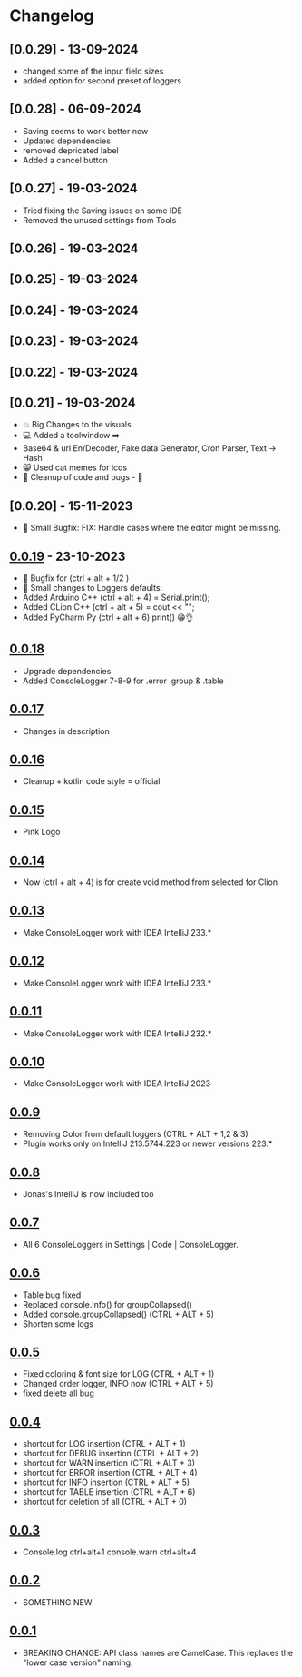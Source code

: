 # Changelog

## [0.0.29] - 13-09-2024
- changed some of the input field sizes
- added option for second preset of loggers

## [0.0.28] - 06-09-2024
- Saving seems to work better now
- Updated dependencies
- removed depricated label
- Added a cancel button

## [0.0.27] - 19-03-2024
- Tried fixing the Saving issues on some IDE
- Removed the unused settings from Tools

## [0.0.26] - 19-03-2024

## [0.0.25] - 19-03-2024

## [0.0.24] - 19-03-2024

## [0.0.23] - 19-03-2024

## [0.0.22] - 19-03-2024

## [0.0.21] - 19-03-2024
- 💥 Big Changes to the visuals
- 💻 Added a toolwindow ➡️ 
- Base64 & url En/Decoder, Fake data Generator, Cron Parser, Text -> Hash
- 😸 Used cat memes for icos
- 🧼 Cleanup of code and bugs - 🐛

## [0.0.20] - 15-11-2023
- 🐛 Small Bugfix: FIX: Handle cases where the editor might be missing. 

## [0.0.19] - 23-10-2023

- 🐛 Bugfix for (ctrl + alt + 1/2 ) 
- 🤏 Small changes to Loggers defaults:
- Added Arduino C++ (ctrl + alt + 4) = Serial.print(); 
- Added CLion   C++ (ctrl + alt + 5) = cout << ""; 
- Added PyCharm Py  (ctrl + alt + 6) print() 😁👌

## [0.0.18]

- Upgrade dependencies
- Added ConsoleLogger 7-8-9 for .error .group & .table

## [0.0.17]

- Changes in description

## [0.0.16]

- Cleanup + kotlin code style = official

## [0.0.15]

- Pink Logo

## [0.0.14]

- Now (ctrl + alt + 4) is for create void method from selected for Clion

## [0.0.13]

- Make ConsoleLogger work with IDEA IntelliJ 233.*

## [0.0.12]

- Make ConsoleLogger work with IDEA IntelliJ 233.*

## [0.0.11]

- Make ConsoleLogger work with IDEA IntelliJ 232.*

## [0.0.10]

- Make ConsoleLogger work with IDEA IntelliJ 2023

## [0.0.9]

- Removing Color from default loggers  (CTRL + ALT + 1,2 & 3)
- Plugin works only on IntelliJ 213.5744.223 or newer versions 223.*

## [0.0.8]

- Jonas's IntelliJ is now included too

## [0.0.7]

- All 6 ConsoleLoggers in Settings | Code | ConsoleLogger.

## [0.0.6]

- Table bug fixed
- Replaced console.Info() for groupCollapsed()
- Added console.groupCollapsed()   (CTRL + ALT + 5)
- Shorten some logs

## [0.0.5]

- Fixed coloring & font size for LOG (CTRL + ALT + 1)
- Changed order logger, INFO now (CTRL + ALT + 5)
- fixed delete all bug

## [0.0.4]

- shortcut for LOG insertion   (CTRL + ALT + 1)
- shortcut for DEBUG insertion (CTRL + ALT + 2)
- shortcut for WARN insertion  (CTRL + ALT + 3)
- shortcut for ERROR insertion (CTRL + ALT + 4)
- shortcut for INFO insertion  (CTRL + ALT + 5)
- shortcut for TABLE insertion (CTRL + ALT + 6)
- shortcut for deletion of all (CTRL + ALT + 0)

## [0.0.3]

- Console.log ctrl+alt+1 console.warn ctrl+alt+4

## [0.0.2]

- SOMETHING NEW

## [0.0.1]

- BREAKING CHANGE: API class names are CamelCase. This replaces the  "lower  case version" naming.

[Unreleased]: https://github.com/bg-omar/consolelogger/compare/v0.0.19...HEAD
[0.0.19]: https://github.com/bg-omar/consolelogger/compare/v0.0.18...v0.0.19
[0.0.18]: https://github.com/bg-omar/consolelogger/compare/v0.0.17...v0.0.18
[0.0.17]: https://github.com/bg-omar/consolelogger/compare/v0.0.16...v0.0.17
[0.0.16]: https://github.com/bg-omar/consolelogger/compare/v0.0.15...v0.0.16
[0.0.15]: https://github.com/bg-omar/consolelogger/compare/v0.0.14...v0.0.15
[0.0.14]: https://github.com/bg-omar/consolelogger/compare/v0.0.13...v0.0.14
[0.0.13]: https://github.com/bg-omar/consolelogger/compare/v0.0.12...v0.0.13
[0.0.12]: https://github.com/bg-omar/consolelogger/compare/v0.0.11...v0.0.12
[0.0.11]: https://github.com/bg-omar/consolelogger/compare/v0.0.10...v0.0.11
[0.0.10]: https://github.com/bg-omar/consolelogger/compare/v0.0.9...v0.0.10
[0.0.9]: https://github.com/bg-omar/consolelogger/compare/v0.0.8...v0.0.9
[0.0.8]: https://github.com/bg-omar/consolelogger/compare/v0.0.7...v0.0.8
[0.0.7]: https://github.com/bg-omar/consolelogger/compare/v0.0.6...v0.0.7
[0.0.6]: https://github.com/bg-omar/consolelogger/compare/v0.0.5...v0.0.6
[0.0.5]: https://github.com/bg-omar/consolelogger/compare/v0.0.4...v0.0.5
[0.0.4]: https://github.com/bg-omar/consolelogger/compare/v0.0.3...v0.0.4
[0.0.3]: https://github.com/bg-omar/consolelogger/compare/v0.0.2...v0.0.3
[0.0.2]: https://github.com/bg-omar/consolelogger/compare/v0.0.1...v0.0.2
[0.0.1]: https://github.com/bg-omar/consolelogger/commits/v0.0.1
